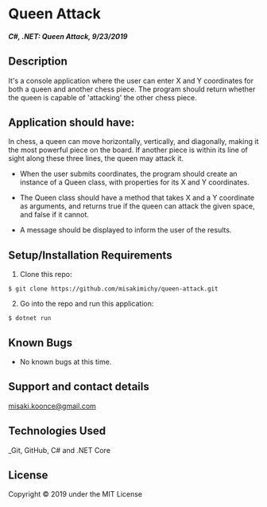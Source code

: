 # Queen Attack

#### _C#, .NET: Queen Attack, 9/23/2019_

## Description
It's a console application where the user can enter X and Y coordinates for both a queen and another chess piece. The program should return whether the queen is capable of 'attacking' the other chess piece.

## Application should have:
In chess, a queen can move horizontally, vertically, and diagonally, making it the most powerful piece on the board. If another piece is within its line of sight along these three lines, the queen may attack it.

- When the user submits coordinates, the program should create an instance of a Queen class, with properties for its X and Y coordinates.

- The Queen class should have a method that takes X and a Y coordinate as arguments, and returns true if the queen can attack the given space, and false if it cannot.

- A message should be displayed to inform the user of the results.


## Setup/Installation Requirements

1. Clone this repo:
```
$ git clone https://github.com/misakimichy/queen-attack.git
```

2. Go into the repo and run this application:
```
$ dotnet run
```

## Known Bugs
* No known bugs at this time.

## Support and contact details
 misaki.koonce@gmail.com

## Technologies Used
_Git, GitHub, C# and .NET Core


## License
Copyright © 2019 under the MIT License